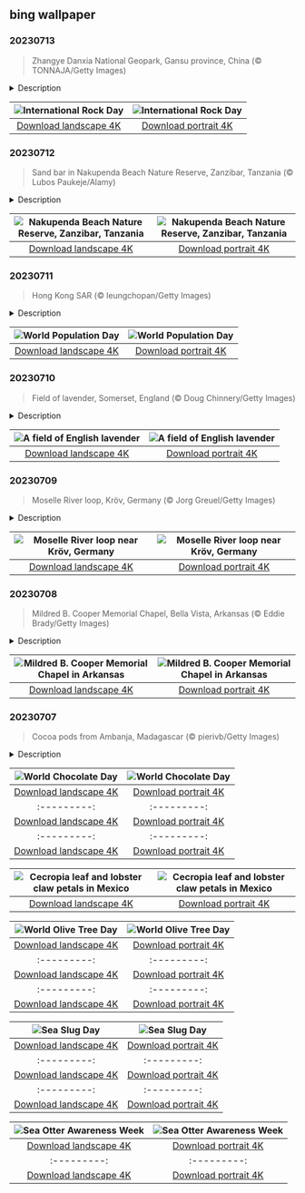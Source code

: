## bing wallpaper

### 20230713

> Zhangye Danxia National Geopark, Gansu province, China (© TONNAJA/Getty Images)

<details>
<summary>Description</summary>

> International Rock Day, on July 13, celebrates these hardy heroes, which have played a big part in human history since at least the Stone Age. They served as humanity's first tools and as nature's journals, protecting ancient fossils and documenting changes caused by geological processes.
> 
> Our homepage image shows Zhangye National Geopark's Rainbow Mountains in China, an incredible landscape created over millions of years. Those colorful layers are formed of sedimentary sandstone rock. Iron oxide gave the rock its predominately rusty hue, while other oxides tinted the various layers brown, yellow, and green. Sandstone and minerals that were once layered on top of each other were lifted and distorted by tectonic movement, revealing those colorful stripes. And that is not the end of this geological tale. This unique landscape continues to change, as wind and water erosion sculpts new pillars and ravines. No matter what your favorite category of rock is—metamorphic, sedimentary, or igneous—rocks of every kind helped build the world we live in today.
> 
> 

</details>

| ![International Rock Day](https://cn.bing.com/th?id=OHR.ZhangyeGeopark_EN-US3229882052_UHD.jpg&pid=hp&w=400&h=224&rs=1&c=4) | ![International Rock Day](https://cn.bing.com/th?id=OHR.ZhangyeGeopark_EN-US3229882052_1080x1920.jpg&pid=hp&w=155&h=315&rs=1&c=4) |
|:---------:|:---------:|
| [Download landscape 4K](https://cn.bing.com/th?id=OHR.ZhangyeGeopark_EN-US3229882052_UHD.jpg) | [Download portrait 4K](https://cn.bing.com/th?id=OHR.ZhangyeGeopark_EN-US3229882052_1080x1920.jpg) |

### 20230712

> Sand bar in Nakupenda Beach Nature Reserve, Zanzibar, Tanzania (© Lubos Paukeje/Alamy)

<details>
<summary>Description</summary>

> Off the west coast of Zanzibar, the Nakupenda Beach Nature Reserve sits on a small, sandy island. Surrounded by the Indian Ocean, this sand bar is a popular destination with tourists looking to soak up the sun's rays on its white sands. Plentiful marine life here creates a vibrant underwater world that is perfect for snorkeling. The islands of Tanzania are home to an array of wildlife like the Pemba scops owl and the African fish eagle. To the north of Nakupenda, there is a giant tortoise sanctuary on Changuu Island, while their sea turtle cousins swim in the surrounding waters.
> 
> 
> 
> 

</details>

| ![Nakupenda Beach Nature Reserve, Zanzibar, Tanzania](https://cn.bing.com/th?id=OHR.NakupendaBeach_EN-US3130365422_UHD.jpg&pid=hp&w=400&h=224&rs=1&c=4) | ![Nakupenda Beach Nature Reserve, Zanzibar, Tanzania](https://cn.bing.com/th?id=OHR.NakupendaBeach_EN-US3130365422_1080x1920.jpg&pid=hp&w=155&h=315&rs=1&c=4) |
|:---------:|:---------:|
| [Download landscape 4K](https://cn.bing.com/th?id=OHR.NakupendaBeach_EN-US3130365422_UHD.jpg) | [Download portrait 4K](https://cn.bing.com/th?id=OHR.NakupendaBeach_EN-US3130365422_1080x1920.jpg) |

### 20230711

> Hong Kong SAR (© leungchopan/Getty Images)

<details>
<summary>Description</summary>

> On July 11, 1987, the world is thought to have welcomed its 5-billionth person. Thirty-six years later, our population has reached 8 billion and is still rising. World Population Day, established by the UN, is a day to reflect on how much life Earth can sustain, and how our lives impact our environment.
> 
> Pictured here is Hong Kong, a city recognized as one of the world's most densely populated areas, with approximately 17,582 people per square mile. Though Hong Kong has a low birth rate, the density remains high as people live longer thanks to improvements in healthcare, a contributing factor to population increases worldwide. While this colorful night scene might appear glamorous, it is also an example of light pollution, which can disrupt ecosystems and affect our health—one of humanity's many impacts on the world around us.
> 
> 

</details>

| ![World Population Day](https://cn.bing.com/th?id=OHR.WorldPopDay_EN-US3018429136_UHD.jpg&pid=hp&w=400&h=224&rs=1&c=4) | ![World Population Day](https://cn.bing.com/th?id=OHR.WorldPopDay_EN-US3018429136_1080x1920.jpg&pid=hp&w=155&h=315&rs=1&c=4) |
|:---------:|:---------:|
| [Download landscape 4K](https://cn.bing.com/th?id=OHR.WorldPopDay_EN-US3018429136_UHD.jpg) | [Download portrait 4K](https://cn.bing.com/th?id=OHR.WorldPopDay_EN-US3018429136_1080x1920.jpg) |

### 20230710

> Field of lavender, Somerset, England (© Doug Chinnery/Getty Images)

<details>
<summary>Description</summary>

> Delighting the senses with its vibrant hues and fragrant blooms, lavender is thought to have arrived in England with the Romans, around 2,000 years ago. While it’s nice to look at, the Romans likely brought it with them for its many practical uses, including cooking, repelling insects, and as an antiseptic. Many perfumes, modern and historical, have featured lavender, and Queen Elizabeth I is purported to have used lavender scent. You’ll find lavender fields scattered across the country. This one is a typical example, a quintessential summer sight here in the picturesque county of Somerset, in southwest England.
> 
> 
> 
> 

</details>

| ![A field of English lavender](https://cn.bing.com/th?id=OHR.SomersetLavender_EN-US0165780359_UHD.jpg&pid=hp&w=400&h=224&rs=1&c=4) | ![A field of English lavender](https://cn.bing.com/th?id=OHR.SomersetLavender_EN-US0165780359_1080x1920.jpg&pid=hp&w=155&h=315&rs=1&c=4) |
|:---------:|:---------:|
| [Download landscape 4K](https://cn.bing.com/th?id=OHR.SomersetLavender_EN-US0165780359_UHD.jpg) | [Download portrait 4K](https://cn.bing.com/th?id=OHR.SomersetLavender_EN-US0165780359_1080x1920.jpg) |

### 20230709

> Moselle River loop, Kröv, Germany (© Jorg Greuel/Getty Images)

<details>
<summary>Description</summary>

> The Moselle River, a tributary of the powerful Rhine, meanders through the landscapes of France, Luxembourg, and Germany. Along the way, it carves out valleys of breathtaking natural beauty, dotted with towns and historic landmarks. Lush, sun-drenched vineyards cling to the steep slopes overlooking the river, producing some of the finest wines in the world, including riesling, pinot blanc, and pinot gris, to name a few. The river's gentle flow and sparkling waters invite visitors to embark on leisurely cruises or peaceful walks along its shores. The Moselle creates a haven for nature lovers, wine enthusiasts, and history buffs alike.
> 
> 
> 
> 

</details>

| ![Moselle River loop near Kröv, Germany](https://cn.bing.com/th?id=OHR.MoselleRiver_EN-US2499319157_UHD.jpg&pid=hp&w=400&h=224&rs=1&c=4) | ![Moselle River loop near Kröv, Germany](https://cn.bing.com/th?id=OHR.MoselleRiver_EN-US2499319157_1080x1920.jpg&pid=hp&w=155&h=315&rs=1&c=4) |
|:---------:|:---------:|
| [Download landscape 4K](https://cn.bing.com/th?id=OHR.MoselleRiver_EN-US2499319157_UHD.jpg) | [Download portrait 4K](https://cn.bing.com/th?id=OHR.MoselleRiver_EN-US2499319157_1080x1920.jpg) |

### 20230708

> Mildred B. Cooper Memorial Chapel, Bella Vista, Arkansas (© Eddie Brady/Getty Images)

<details>
<summary>Description</summary>

> The Mildred B. Cooper Memorial Chapel in Bella Vista, Arkansas, is one of the most charming buildings in the country. Constructed in 1988 and named for a beloved community member whose husband commissioned it, this chapel was designed by E. Fay Jones, an architect known for his wooden creations. Its unique design seamlessly blends modernist principles with nature's splendor, resulting in a harmonious space which blends with its natural setting. Surrounded by lush trees, with sunlight filtering in through the huge glass windows, the chapel serves as a perfect sanctuary for contemplation and prayer. It also stands as a powerful testament to the ability of architecture to inspire and uplift the human spirit.
> 
> 
> 
> 

</details>

| ![Mildred B. Cooper Memorial Chapel in Arkansas](https://cn.bing.com/th?id=OHR.CooperChapel_EN-US2412561000_UHD.jpg&pid=hp&w=400&h=224&rs=1&c=4) | ![Mildred B. Cooper Memorial Chapel in Arkansas](https://cn.bing.com/th?id=OHR.CooperChapel_EN-US2412561000_1080x1920.jpg&pid=hp&w=155&h=315&rs=1&c=4) |
|:---------:|:---------:|
| [Download landscape 4K](https://cn.bing.com/th?id=OHR.CooperChapel_EN-US2412561000_UHD.jpg) | [Download portrait 4K](https://cn.bing.com/th?id=OHR.CooperChapel_EN-US2412561000_1080x1920.jpg) |

### 20230707

> Cocoa pods from Ambanja, Madagascar (© pierivb/Getty Images)

<details>
<summary>Description</summary>

> Happy World Chocolate Day! Hidden inside these colorful pods are cocoa seeds, or beans, which will be fermented, roasted, and ground on their way to being turned into chocolate, a sweet treat with a worldwide fanbase.
> 
> Chocolate has a fascinating history. Its origins can be traced back to the Indigenous Olmec people of Mesoamerica, who dried and fermented the seeds of the cacao tree to create an unsweetened alcoholic beverage. The solid chocolate bars we love today came much later, in the 19th century, when J.S. Fry and Sons put them into production. The company created its first solid bar in 1847, closely followed in 1849 by rival firm Cadbury. Things snowballed from there and today, we are spoiled for choice. So, whether you prefer the creamy sweetness of milk chocolate, or the bitterness of super dark chocolate, today is the perfect time to indulge yourself in this delicious confection.
> 
> 

</details>

| ![World Chocolate Day](https://cn.bing.com/th?id=OHR.CocoaPods_EN-US2252740906_UHD.jpg&pid=hp&w=400&h=224&rs=1&c=4) | ![World Chocolate Day](https://cn.bing.com/th?id=OHR.CocoaPods_EN-US2252740906_1080x1920.jpg&pid=hp&w=155&h=315&rs=1&c=4) |
|:---------:|:---------:|
| [Download landscape 4K](https://cn.bing.com/th?id=OHR.CocoaPods_EN-US2252740906_UHD.jpg) | [Download portrait 4K](https://cn.bing.com/th?id=OHR.CocoaPods_EN-US2252740906_1080x1920.jpg) |&h=315&rs=1&c=4) |
|:---------:|:---------:|
| [Download landscape 4K](https://cn.bing.com/th?id=OHR.BanyakIslands_EN-US2426505225_UHD.jpg) | [Download portrait 4K](https://cn.bing.com/th?id=OHR.BanyakIslands_EN-US2426505225_1080x1920.jpg) |g.com/th?id=OHR.VillandryGarden_EN-US2096198100_UHD.jpg) | [Download portrait 4K](https://cn.bing.com/th?id=OHR.VillandryGarden_EN-US2096198100_1080x1920.jpg) |sury_EN-US1981994011_1080x1920.jpg) |load landscape 4K](https://cn.bing.com/th?id=OHR.StonehengeSalisbury_EN-US1337618356_UHD.jpg) | [Download portrait 4K](https://cn.bing.com/th?id=OHR.StonehengeSalisbury_EN-US1337618356_1080x1920.jpg) | | [Download portrait 4K](https://cn.bing.com/th?id=OHR.EagleTree_EN-US8588984234_1080x1920.jpg) |d portrait 4K](https://cn.bing.com/th?id=OHR.SurfSanDiego_EN-US0761983664_1080x1920.jpg) |?id=OHR.CormorantBridge_EN-US1902862286_1080x1920.jpg) |om/th?id=OHR.AmericanWetlands_EN-US1844827155_1080x1920.jpg&pid=hp&w=155&h=315&rs=1&c=4) |
|:---------:|:---------:|
| [Download landscape 4K](https://cn.bing.com/th?id=OHR.AmericanWetlands_EN-US1844827155_UHD.jpg) | [Download portrait 4K](https://cn.bing.com/th?id=OHR.AmericanWetlands_EN-US1844827155_1080x1920.jpg) |9784_UHD.jpg) | [Download portrait 4K](https://cn.bing.com/th?id=OHR.RedPlanetDay_EN-US9693219784_1080x1920.jpg) |r claw is often cultivated as an ornamental plant for tropical gardens. Gardeners looking to attract birds love the Heliconia because its plentiful nectar draws hummingbirds to its downward-facing flowers. Those same flowers have special recognition in Bolivia as 'patujú,' the national flower, which appears on one of the country's flags.
> 
> 

</details>

| ![Cecropia leaf and lobster claw petals in Mexico](https://cn.bing.com/th?id=OHR.Cecropia_EN-US9602789937_UHD.jpg&pid=hp&w=400&h=224&rs=1&c=4) | ![Cecropia leaf and lobster claw petals in Mexico](https://cn.bing.com/th?id=OHR.Cecropia_EN-US9602789937_1080x1920.jpg&pid=hp&w=155&h=315&rs=1&c=4) |
|:---------:|:---------:|
| [Download landscape 4K](https://cn.bing.com/th?id=OHR.Cecropia_EN-US9602789937_UHD.jpg) | [Download portrait 4K](https://cn.bing.com/th?id=OHR.Cecropia_EN-US9602789937_1080x1920.jpg) |though olive trees do not grow very tall, usually no more than 30 feet, they live a very long time. One of the oldest known trees in the world, in Portugal, is believed to be 3,350 years old. Many live for millennia, their trunks growing thick and gnarled, and their branches bearing fruit century after century. As civilizations rise and fall around them, these hardy trees remain resilient and steadfast.
> 
> 

</details>

| ![World Olive Tree Day](https://cn.bing.com/th?id=OHR.OliveTreeDay_EN-US9460125670_UHD.jpg&pid=hp&w=400&h=224&rs=1&c=4) | ![World Olive Tree Day](https://cn.bing.com/th?id=OHR.OliveTreeDay_EN-US9460125670_1080x1920.jpg&pid=hp&w=155&h=315&rs=1&c=4) |
|:---------:|:---------:|
| [Download landscape 4K](https://cn.bing.com/th?id=OHR.OliveTreeDay_EN-US9460125670_UHD.jpg) | [Download portrait 4K](https://cn.bing.com/th?id=OHR.OliveTreeDay_EN-US9460125670_1080x1920.jpg) |pid=hp&w=155&h=315&rs=1&c=4) |
|:---------:|:---------:|
| [Download landscape 4K](https://cn.bing.com/th?id=OHR.MonksMound_EN-US9323884241_UHD.jpg) | [Download portrait 4K](https://cn.bing.com/th?id=OHR.MonksMound_EN-US9323884241_1080x1920.jpg) |](https://cn.bing.com/th?id=OHR.Calacas_EN-US6430903741_UHD.jpg) | [Download portrait 4K](https://cn.bing.com/th?id=OHR.Calacas_EN-US6430903741_1080x1920.jpg) |.com/th?id=OHR.SealRiver_EN-US6267835630_1080x1920.jpg&pid=hp&w=155&h=315&rs=1&c=4) |
|:---------:|:---------:|
| [Download landscape 4K](https://cn.bing.com/th?id=OHR.SealRiver_EN-US6267835630_UHD.jpg) | [Download portrait 4K](https://cn.bing.com/th?id=OHR.SealRiver_EN-US6267835630_1080x1920.jpg) |e a more fitting name. Someone call Terry.
> 
> 

</details>

| ![Sea Slug Day](https://cn.bing.com/th?id=OHR.SeaAngel_EN-US5531672696_UHD.jpg&pid=hp&w=400&h=224&rs=1&c=4) | ![Sea Slug Day](https://cn.bing.com/th?id=OHR.SeaAngel_EN-US5531672696_1080x1920.jpg&pid=hp&w=155&h=315&rs=1&c=4) |
|:---------:|:---------:|
| [Download landscape 4K](https://cn.bing.com/th?id=OHR.SeaAngel_EN-US5531672696_UHD.jpg) | [Download portrait 4K](https://cn.bing.com/th?id=OHR.SeaAngel_EN-US5531672696_1080x1920.jpg) |OHR.DarkSkyAcadia_EN-US6966527964_1080x1920.jpg) |.bing.com/th?id=OHR.GoldenJellyfish_EN-US6743816471_1080x1920.jpg&pid=hp&w=155&h=315&rs=1&c=4) |
|:---------:|:---------:|
| [Download landscape 4K](https://cn.bing.com/th?id=OHR.GoldenJellyfish_EN-US6743816471_UHD.jpg) | [Download portrait 4K](https://cn.bing.com/th?id=OHR.GoldenJellyfish_EN-US6743816471_1080x1920.jpg) |ng.com/th?id=OHR.LastDollarRoad_EN-US7923638318_UHD.jpg&pid=hp&w=400&h=224&rs=1&c=4) | ![First day of autumn](https://cn.bing.com/th?id=OHR.LastDollarRoad_EN-US7923638318_1080x1920.jpg&pid=hp&w=155&h=315&rs=1&c=4) |
|:---------:|:---------:|
| [Download landscape 4K](https://cn.bing.com/th?id=OHR.LastDollarRoad_EN-US7923638318_UHD.jpg) | [Download portrait 4K](https://cn.bing.com/th?id=OHR.LastDollarRoad_EN-US7923638318_1080x1920.jpg) |ppers who hunted otters to near extinction before they were protected by law. Although sea otter populations have rebounded, they are still considered endangered. Otters live along the Pacific Coast of North America, from California up to Alaska. Although they can walk on land, they almost never find the need or desire to, even when it's nap time. When they're ready for a snooze, they'll raft up, wrap themselves in a strand of kelp to keep them from drifting away, and recline on the world's biggest waterbed.

</details>

| ![Sea Otter Awareness Week](https://cn.bing.com/th?id=OHR.SitkaOtters_EN-US7714053956_UHD.jpg&pid=hp&w=400&h=224&rs=1&c=4) | ![Sea Otter Awareness Week](https://cn.bing.com/th?id=OHR.SitkaOtters_EN-US7714053956_1080x1920.jpg&pid=hp&w=155&h=315&rs=1&c=4) |
|:---------:|:---------:|
| [Download landscape 4K](https://cn.bing.com/th?id=OHR.SitkaOtters_EN-US7714053956_UHD.jpg) | [Download portrait 4K](https://cn.bing.com/th?id=OHR.SitkaOtters_EN-US7714053956_1080x1920.jpg) |oo_EN-US7569665443_UHD.jpg&pid=hp&w=400&h=224&rs=1&c=4) | ![World Bamboo Day](https://cn.bing.com/th?id=OHR.ArashiyamaBamboo_EN-US7569665443_1080x1920.jpg&pid=hp&w=155&h=315&rs=1&c=4) |
|:---------:|:---------:|
| [Download landscape 4K](https://cn.bing.com/th?id=OHR.ArashiyamaBamboo_EN-US7569665443_UHD.jpg) | [Download portrait 4K](https://cn.bing.com/th?id=OHR.ArashiyamaBamboo_EN-US7569665443_1080x1920.jpg) |